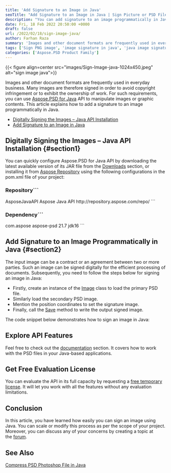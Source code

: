 ```yaml
---
title: 'Add Signature to an Image in Java'
seoTitle: "Add Signature to an Image in Java | Sign Picture or PSD File"
description: "You can add signature to an image programmatically in Java. Save the output image with sign as a PSD, PNG, JPG file in Java applications."
date: Fri, 18 Feb 2022 20:50:00 +0000
draft: false
url: /2022/02/18/sign-image-java/
author: Farhan Raza
summary: 'Images and other document formats are frequently used in everyday business. Many images are therefore signed in order to avoid copyright infringement or to exhibit the ownership of work. For such requirements, you can use Aspose.PSD for Java API to manipulate images or graphic contents. This article explains how to **add a signature to an image programmatically in Java.**'
tags: ['Sign PNG image', 'image signature in java', 'java image signature', 'sign PSD image', 'sign image in java']
categories: ['Aspose.PSD Product Family']
---
```




{{< figure align=center src="images/Sign-Image-java-1024x450.jpeg" alt="sign image java">}}


Images and other document formats are frequently used in everyday business. Many images are therefore signed in order to avoid copyright infringement or to exhibit the ownership of work. For such requirements, you can use [Aspose.PSD for Java][1] API to manipulate images or graphic contents. This article explains how to add a signature to an image programmatically in Java.

*   [Digitally Signing the Images – Java API Installation][2]
*   [Add Signature to an Image in Java][3]

## Digitally Signing the Images – Java API Installation {#section1}

You can quickly configure Aspose.PSD for Java API by downloading the latest available version of its JAR file from the [Downloads][4] section, or installing it from [Aspose Repository][5] using the following configurations in the pom.xml file of your project:

### Repository```
<repository>
    <id>AsposeJavaAPI</id>
    <name>Aspose Java API</name>
    <url>http://repository.aspose.com/repo/</url>
</repository>
```

### Dependency```
<dependency>
     <groupId>com.aspose</groupId>
     <artifactId>aspose-psd</artifactId>
     <version>21.7</version>
     <classifier>jdk16</classifier>
</dependency>
```

## Add Signature to an Image Programmatically in Java {#section2}

The input image can be a contract or an agreement between two or more parties. Such an image can be signed digitally for the efficient processing of documents. Subsequently, you need to follow the steps below for signing an image in Java:

*   Firstly, create an instance of the [Image][6] class to load the primary PSD file.
*   Similarly load the secondary PSD image.
*   Mention the position coordinates to set the signature image.
*   Finally, call the [Save][7] method to write the output signed image.

The code snippet below demonstrates how to sign an image in Java:



## Explore API Features

Feel free to check out the [documentation][8] section. It covers how to work with the PSD files in your Java-based applications.

## Get Free Evaluation License

You can evaluate the API in its full capacity by requesting a [free temporary license][9]. It will let you work with all the features without any evaluation limitations.

## Conclusion

In this article, you have learned how easily you can sign an image using Java. You can scale or modify this process as per the scope of your project. Moreover, you can discuss any of your concerns by creating a topic at the [forum][10].

## See Also

[Compress PSD Photoshop File in Java][11]




[1]: https://products.aspose.com/psd/java/
[2]: #section1
[3]: #section2
[4]: https://downloads.aspose.com/psd/java
[5]: https://repository.aspose.com/webapp/#/artifacts/browse/tree/General/repo/com/aspose/aspose-psd
[6]: https://apireference.aspose.com/psd/java/com.aspose.psd/Image
[7]: https://apireference.aspose.com/psd/java/com.aspose.psd/Image#save--
[8]: https://docs.aspose.com/psd/java/
[9]: https://purchase.aspose.com/temporary-license
[10]: https://forum.aspose.com/c/psd
[11]: https://blog.aspose.com/2022/01/03/compress-psd-java/




